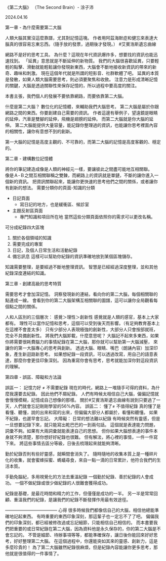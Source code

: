 《第二大腦》 （The Second Brain）- 涂子沛

2024.04.16

第一章 - 為什麼需要第二大腦

人類大腦其實沒這麼靠譜，尤其對記憶這塊。
作者用阿茲海默症和健忘來表達大腦真的很容易忘東忘西。（隨手放的發票，過期後才發現。）
#艾賓浩斯遺忘曲線

網路不是好的思考工具。
為什麼？這現在年代資訊爆炸多，想要找的資訊也能迅速找到。
「延異」意思就是不斷延伸的新物質。
我們的大腦很喜歡延異，只要輕輕的點擊、滑動就能輕鬆讓你發現新東西，大腦會不斷地接收新資訊的帶來的新奇、趣味和刺激。
現在這個年代就是所謂的短影音、社群軟體了吧。
延異的本質是發散，如果人類大腦需要思考，則必須要聚焦和收斂。
注意力是形成清晰記憶的關鍵，大腦是透過關聯性來保存記憶的，所以過程中要高度的關注。

本書主張，我們個人的發展不要依靠網路，而要依靠第二大腦。

什麼是第二大腦？
數位化的記憶體，來輔助我們大腦思考。
第二大腦是屬於你跟網路之間的東西。你要創建自己需要的資訊。
作者這邊有舉例子，望遠鏡是眼睛的延伸，汽車是雙腳的延伸，飛機是翅膀的延伸。
而第二大腦就是你大腦的延伸。
第二大腦能提供大量容量，能記錄你整理過的資訊，也能讓你思考裡面內容的相關性，讓你有意想不到的創新。

第一大腦的記憶是高度主觀的、不可靠的，而第二大腦的記憶是高度客觀的、穩定的。


第二章 - 建構數位記憶體

將你的筆記建造成像是人類的神經元一樣，要讓彼此之間盡可能地互相關聯。  
像是Ａ-Ｂ之間互相關聯稱之雙鍊，而網路上的資訊就是單鏈，不斷的讓你進入一個新的資訊。
把資訊關聯起來，能讓你更快速的思考他們之間的關係，或者讓你有創新的想法。 需要分類你的頁面-知識的分類
* 日記頁面
    * 寫日記的地方，也是緩衝區、候診室
* 主題反射區頁面
    * 專門知識和項目所在地
當然這些分類頁面依照你的需求可以更改名稱。

可分成紀錄四大區塊
1. 關於各個領域的知識
2. 需要完成的專案
3. 日記，及個人日常生活和活動紀錄
4. 備忘訊息
這樣可以幫助你紀錄的資訊準確地放到某個區塊儲存。

知識需要整理，是要經過不斷地整理資訊。
智慧是已經經過深度整理，並和其他紀錄深度連結的知識。


第三章 - 創建高級的思考特質

需要思考才會加深記憶。
洞察發現新的連結，看向你的第二大腦，每個相關聯的點連成一線。
會看到你的第二大腦架構互相關聯的圖譜，這可以讓你全局觀看每個點之間的關係。

人和人區別的三個層次：
感覺＞理性＞創新性
感覺就是人類的感官，基本上大家都有。
理性可以當作記憶和思考，這個可以受到後天而影響。（有足夠教育基本上在這裡不會差太多）
只有少部分人表現極強的創新性，大部分人只會按部就班，完全不具備創新性。
將我們大腦卸載，什麼意思呢？
大腦記不起來多東西，如果你將需要很耗費腦力的事情紀錄在第二大腦，那你就可以幫助第一大腦減壓，
來讓你的第一大腦專心的思考與創新。
透過大腦、眼睛、嘴巴（朗誦內容）加深印象，產生新迴路新思考。
如果想紀錄一段資訊，可以透過改寫，用自己的語意表達，那麼你會更佳印象深刻。
因為重寫你會有思考，思考就能加深你對這段資訊的理解。


第四章 - 誤區、障礙和方法論

誤區一：
記憶力好 ≠ 不需要紀錄
現在的時代，網路上一堆隨手可得的資料，為什麼我還要去紀錄。
因此他們不屑紀錄。
人們有時候太相信自己大腦，偏偏記憶就會慢慢模糊，記憶成自己想像的那樣。
關於#艾賓浩斯遺忘曲線有說到只要過了一天，人們就會忘記剛剛學習的56%內容。
誤區二：
懂了≠ 不值得紀錄
真的懂了是看懂、聽懂，說的出來和寫的出來，但偏偏大部分人都屬於，看懂和聽懂。
如果不紀錄，也遲早會忘記。
大障礙：
日常的想法難以紀錄
有時候突然有靈感，但是一旦想要記錄下來，就只能寫出乾巴巴的一到兩句話。
這個就是表達能力問題，詞彙不夠。如果有大兩詞彙就能表達自己的思想。
但你如果大腦想表達的事件本身就不夠清楚，那你想好好紀錄也很難。
但有解法，將心裡的事情，一件一件寫下來。
將這些事情去區分等級，日後去梳理起來就能夠清晰。

勤於紀錄否則有些好靈感，就瞬間會消失了。
隨時隨地的收集本質上是一種碎片化的收集，就會蜜蜂採蜜、螞蟻尋食，來自一點一滴的日常累計，他符合我們的生活本質。

手勤免腦紀，多用視覺化的方法去重溫紀錄
一個勤於紀錄、善於紀錄的人會成功。
一個不做紀錄或很少做紀錄的人很難會獲得成功。

紀錄是基礎，是最花時間和精力的工作，但僅僅是成功的一半。
另一半是常常回顧、重溫我們的紀錄，是讓我們的紀錄不斷發揮作用最有效途徑。

————————————
心得
很多時候我們都像信自己的大腦，相信他總能準確地記起東西。
有時重要的東西印象深刻，那這輩子也一定忘不了了吧。
偏偏我們的印象深刻，都已經被修改過或忘記細節，只能相信自己相信的。
而本書要我們把重要的或日常紀錄在第二大腦，因為資料他是永久保存的，你的第二大腦是不會忘記的。
不管是細節、待辦事項等等，都能準確保存，讓日後你能回來好好思考，好好整理第二大腦。
在這個過程中，你還能突如其來的靈感、創新力，這是多麼珍貴的！
為了第二大腦雖然紀錄很麻煩，但是紀錄內容能讓你更多思考，那他就是很值得的一件事情了。